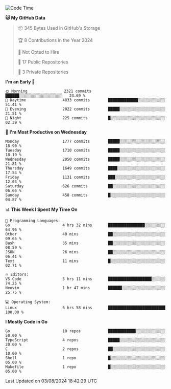 <!--START_SECTION:waka-->
![Code Time](http://img.shields.io/badge/Code%20Time-815%20hrs%209%20mins-blue)

**🐱 My GitHub Data** 

> 📦 345 Bytes Used in GitHub's Storage 
 > 
> 🏆 8 Contributions in the Year 2024
 > 
> 🚫 Not Opted to Hire
 > 
> 📜 17 Public Repositories 
 > 
> 🔑 3 Private Repositories 
 > 
**I'm an Early 🐤** 

```text
🌞 Morning                2321 commits        ██████░░░░░░░░░░░░░░░░░░░   24.69 % 
🌆 Daytime                4833 commits        █████████████░░░░░░░░░░░░   51.41 % 
🌃 Evening                2022 commits        █████░░░░░░░░░░░░░░░░░░░░   21.51 % 
🌙 Night                  225 commits         █░░░░░░░░░░░░░░░░░░░░░░░░   02.39 % 
```
📅 **I'm Most Productive on Wednesday** 

```text
Monday                   1777 commits        █████░░░░░░░░░░░░░░░░░░░░   18.90 % 
Tuesday                  1710 commits        █████░░░░░░░░░░░░░░░░░░░░   18.19 % 
Wednesday                2050 commits        █████░░░░░░░░░░░░░░░░░░░░   21.81 % 
Thursday                 1649 commits        ████░░░░░░░░░░░░░░░░░░░░░   17.54 % 
Friday                   1131 commits        ███░░░░░░░░░░░░░░░░░░░░░░   12.03 % 
Saturday                 626 commits         ██░░░░░░░░░░░░░░░░░░░░░░░   06.66 % 
Sunday                   458 commits         █░░░░░░░░░░░░░░░░░░░░░░░░   04.87 % 
```


📊 **This Week I Spent My Time On** 

```text
💬 Programming Languages: 
Go                       4 hrs 32 mins       ████████████████░░░░░░░░░   64.96 % 
Other                    40 mins             ██░░░░░░░░░░░░░░░░░░░░░░░   09.65 % 
Bash                     35 mins             ██░░░░░░░░░░░░░░░░░░░░░░░   08.59 % 
JSON                     26 mins             ██░░░░░░░░░░░░░░░░░░░░░░░   06.41 % 
Text                     11 mins             █░░░░░░░░░░░░░░░░░░░░░░░░   02.71 % 

🔥 Editors: 
VS Code                  5 hrs 11 mins       ███████████████████░░░░░░   74.25 % 
Neovim                   1 hr 47 mins        ██████░░░░░░░░░░░░░░░░░░░   25.75 % 

💻 Operating System: 
Linux                    6 hrs 58 mins       █████████████████████████   100.00 % 
```

**I Mostly Code in Go** 

```text
Go                       10 repos            ████████████░░░░░░░░░░░░░   50.00 % 
TypeScript               4 repos             █████░░░░░░░░░░░░░░░░░░░░   20.00 % 
C                        2 repos             ██░░░░░░░░░░░░░░░░░░░░░░░   10.00 % 
Shell                    1 repo              █░░░░░░░░░░░░░░░░░░░░░░░░   05.00 % 
Makefile                 1 repo              █░░░░░░░░░░░░░░░░░░░░░░░░   05.00 % 
```




 Last Updated on 03/08/2024 18:42:29 UTC
<!--END_SECTION:waka-->
